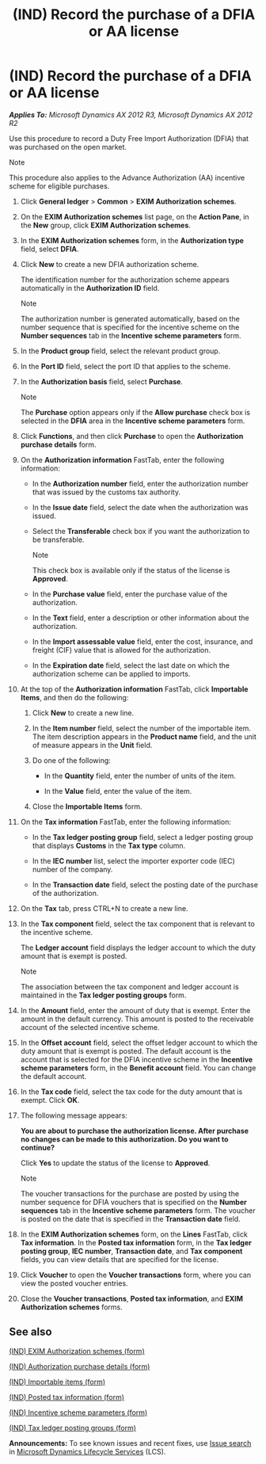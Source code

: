 ﻿---
title: (IND) Record the purchase of a DFIA or AA license
TOCTitle: (IND) Record the purchase of a DFIA or AA license
ms:assetid: ccf57c51-db58-4c64-922a-b7967f7019cc
ms:mtpsurl: https://technet.microsoft.com/en-us/library/JJ664919(v=AX.60)
ms:contentKeyID: 49386247
ms.date: 04/18/2014
mtps_version: v=AX.60
f1_keywords:
- authorization
- (IND)
- India
- AA
- DFIA
- Purchase authorization
---

# (IND) Record the purchase of a DFIA or AA license 


_**Applies To:** Microsoft Dynamics AX 2012 R3, Microsoft Dynamics AX 2012 R2_

Use this procedure to record a Duty Free Import Authorization (DFIA) that was purchased on the open market.


> [!NOTE]
> <P>This procedure also applies to the Advance Authorization (AA) incentive scheme for eligible purchases.</P>



1.  Click **General ledger** \> **Common** \> **EXIM Authorization schemes**.

2.  On the **EXIM Authorization schemes** list page, on the **Action Pane**, in the **New** group, click **EXIM Authorization schemes**.

3.  In the **EXIM Authorization schemes** form, in the **Authorization type** field, select **DFIA**.

4.  Click **New** to create a new DFIA authorization scheme.
    
    The identification number for the authorization scheme appears automatically in the **Authorization ID** field.
    

    > [!NOTE]
    > <P>The authorization number is generated automatically, based on the number sequence that is specified for the incentive scheme on the <STRONG>Number sequences</STRONG> tab in the <STRONG>Incentive scheme parameters</STRONG> form.</P>



5.  In the **Product group** field, select the relevant product group.

6.  In the **Port ID** field, select the port ID that applies to the scheme.

7.  In the **Authorization basis** field, select **Purchase**.
    

    > [!NOTE]
    > <P>The <STRONG>Purchase</STRONG> option appears only if the <STRONG>Allow purchase</STRONG> check box is selected in the <STRONG>DFIA</STRONG> area in the <STRONG>Incentive scheme parameters</STRONG> form.</P>



8.  Click **Functions**, and then click **Purchase** to open the **Authorization purchase details** form.

9.  On the **Authorization information** FastTab, enter the following information:
    
      - In the **Authorization number** field, enter the authorization number that was issued by the customs tax authority.
    
      - In the **Issue date** field, select the date when the authorization was issued.
    
      - Select the **Transferable** check box if you want the authorization to be transferable.
        

        > [!NOTE]
        > <P>This check box is available only if the status of the license is <STRONG>Approved</STRONG>.</P>

    
      - In the **Purchase value** field, enter the purchase value of the authorization.
    
      - In the **Text** field, enter a description or other information about the authorization.
    
      - In the **Import assessable value** field, enter the cost, insurance, and freight (CIF) value that is allowed for the authorization.
    
      - In the **Expiration date** field, select the last date on which the authorization scheme can be applied to imports.

10. At the top of the **Authorization information** FastTab, click **Importable Items**, and then do the following:
    
    1.  Click **New** to create a new line.
    
    2.  In the **Item number** field, select the number of the importable item. The item description appears in the **Product name** field, and the unit of measure appears in the **Unit** field.
    
    3.  Do one of the following:
        
          - In the **Quantity** field, enter the number of units of the item.
        
          - In the **Value** field, enter the value of the item.
    
    4.  Close the **Importable Items** form.

11. On the **Tax information** FastTab, enter the following information:
    
      - In the **Tax ledger posting group** field, select a ledger posting group that displays **Customs** in the **Tax type** column.
    
      - In the **IEC number** list, select the importer exporter code (IEC) number of the company.
    
      - In the **Transaction date** field, select the posting date of the purchase of the authorization.

12. On the **Tax** tab, press CTRL+N to create a new line.

13. In the **Tax component** field, select the tax component that is relevant to the incentive scheme.
    
    The **Ledger account** field displays the ledger account to which the duty amount that is exempt is posted.
    

    > [!NOTE]
    > <P>The association between the tax component and ledger account is maintained in the <STRONG>Tax ledger posting groups</STRONG> form.</P>



14. In the **Amount** field, enter the amount of duty that is exempt. Enter the amount in the default currency. This amount is posted to the receivable account of the selected incentive scheme.

15. In the **Offset account** field, select the offset ledger account to which the duty amount that is exempt is posted. The default account is the account that is selected for the DFIA incentive scheme in the **Incentive scheme parameters** form, in the **Benefit account** field. You can change the default account.

16. In the **Tax code** field, select the tax code for the duty amount that is exempt. Click **OK**.

17. The following message appears:
    
    **You are about to purchase the authorization license. After purchase no changes can be made to this authorization. Do you want to continue?**
    
    Click **Yes** to update the status of the license to **Approved**.
    

    > [!NOTE]
    > <P>The voucher transactions for the purchase are posted by using the number sequence for DFIA vouchers that is specified on the <STRONG>Number sequences</STRONG> tab in the <STRONG>Incentive scheme parameters</STRONG> form. The voucher is posted on the date that is specified in the <STRONG>Transaction date</STRONG> field.</P>



18. In the **EXIM Authorization schemes** form, on the **Lines** FastTab, click **Tax information**. In the **Posted tax information** form, in the **Tax ledger posting group**, **IEC number**, **Transaction date**, and **Tax component** fields, you can view details that are specified for the license.

19. Click **Voucher** to open the **Voucher transactions** form, where you can view the posted voucher entries.

20. Close the **Voucher transactions**, **Posted tax information**, and **EXIM Authorization schemes** forms.

## See also

[(IND) EXIM Authorization schemes (form)](https://technet.microsoft.com/en-us/library/jj664625\(v=ax.60\))

[(IND) Authorization purchase details (form)](https://technet.microsoft.com/en-us/library/jj664499\(v=ax.60\))

[(IND) Importable items (form)](https://technet.microsoft.com/en-us/library/jj664640\(v=ax.60\))

[(IND) Posted tax information (form)](https://technet.microsoft.com/en-us/library/jj664909\(v=ax.60\))

[(IND) Incentive scheme parameters (form)](https://technet.microsoft.com/en-us/library/jj677946\(v=ax.60\))

[(IND) Tax ledger posting groups (form)](https://technet.microsoft.com/en-us/library/jj664546\(v=ax.60\))

  
**Announcements:** To see known issues and recent fixes, use [Issue search](http://go.microsoft.com/fwlink/?linkid=389258) in [Microsoft Dynamics Lifecycle Services](http://go.microsoft.com/fwlink/?linkid=306505) (LCS).

